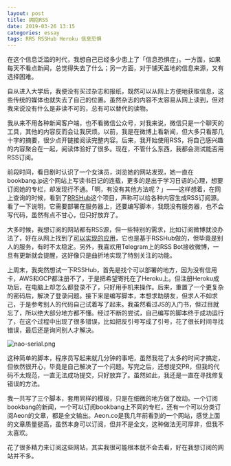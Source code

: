 ```yaml
---
layout: post
title: 拥抱RSS
date: 2019-03-26 13:15
categories: essay
tags: RRS RSSHub Heroku 信息恐惧
---
```


在这个信息泛滥的时代，我想自己已经多少患上了「信息恐惧症」。一方面，如果每天不看点新闻，总觉得失去了什么；另一方面，对于铺天盖地的信息来源，又有选择困难。

自从进入大学后，我便没有买过杂志和报纸，既然可以从网上方便地获取信息，这些传统的媒体也就失去了自己的位置。虽然杂志的内容不太容易从网上读到，但对我来说没有什么是非读不可的，总有可以替代的读物。

我从来不用各种新闻客户端，也不看微信公众号，对我来说，微信只是一个聊天的工具，其他的内容反而会让我厌烦。以前，我是在微博上看新闻，但大多只看那几十字的摘要，很少点开链接阅读完整内容。后来，我开始使用RSS，将自己感兴趣的内容聚合在一起，阅读体验好了很多。现在，不管什么东西，我都会测试能否用RSS订阅。

前段时间，看日剧时认识了一个女演员，浏览她的网站发现，她一直在bookbang.jp这个网站上写读书日记的连载，更多的是出于学习日语的心理，想要订阅她的专栏，却发现行不通。「啊，有没有其他方法呢？」——这样想着，在网上查询的时候，看到了[RRSHub](https://docs.rsshub.app/)这个项目，声称可以给各种内容生成RSS订阅源。看了一下说明，它需要部署在服务器上，还要编写脚本，我既没有服务器，也不会写代码，虽然有点不甘心，但只好放弃了。

大多时候，我想订阅的网站都有RSS源，但一些特别的需求，比如订阅微博就没办法了，好在从网上找到了[可以实现的应用](https://api.izgq.net/weibo/)，它也是基于RSSHub做的，但毕竟是别人的服务，有时不太稳定。另外，我喜欢用Telegram上的RSS Bot接收微博，一旦有更新就会提醒，这好像只是曲折地实现了特别关注的功能。

上周末，我突然想试一下RSSHub，首先是找个可以部署的地方，因为没有信用卡，AWS和GCP都注册不了，于是把希望寄托在了Heroku上。但注册Heroku成功后，在电脑上却怎么都登录不了，只好用手机来操作。后来，重置了一个更复杂的密码后，解决了登录问题。接下来是编写脚本，本想求助朋友，但求人不如求己，于是参考别人的代码自己试着写了起来。我虽然看过JS的入门书，但过目就忘了，所以绝大部分地方都不懂。经过不断的尝试，自己编写的脚本终于成功运行了，在这个过程中出现了很多错误，比如把反引号写成了引号，花了很长时间寻找错误，最后还是询问别人才解决。

![nao-serial.png](https://i.loli.net/2019/04/01/5ca1897ab55a7.png)

这种简单的脚本，程序员写起来就几分钟的事吧，虽然我花了太多的时间才搞定，但依然很开心，毕竟是自己解决了一个问题。写完之后，还想提交PR，但我的代码不太规范，一直无法成功提交，只好放弃了。虽然如此，我还是一直在寻找修复错误的方法。

我一共写了三个脚本，套用同样的模板，只是在细微的地方做了改动。一个订阅bookbang的新闻，一个可以订阅bookbang上不同的专栏，还有一个可以分类订阅Aeon的文章，都是全文输出。Aeon.co是我几年前看到的一个网站，感觉上面的文章质量挺高，虽然本身可以订阅，但并不是全文，这种做法无可厚非，但我不太喜欢。

花了很多精力来订阅这些网站，其实我很可能根本就不会去看，好在我想订阅的网站并不多。

